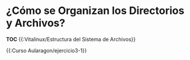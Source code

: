 # ¿Cómo se Organizan los Directorios y Archivos?

__TOC__
{{:Vitalinux/Estructura del Sistema de Archivos}}


{{:Curso Aularagon/ejercicio3-1}}


